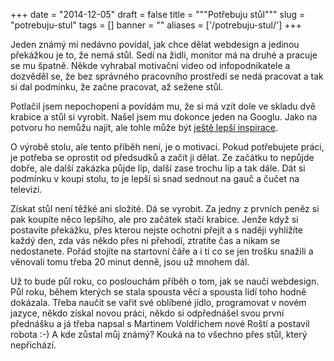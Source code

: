 
+++
date = "2014-12-05"
draft = false
title = """Potřebuju stůl"""
slug = "potrebuju-stul"
tags = []
banner = ""
aliases = ['/potrebuju-stul/']
+++

Jeden známý mi nedávno povídal, jak chce dělat webdesign a jedinou překážkou je to, že nemá stůl. Sedí na židli, monitor má na druhé a pracuje se mu špatně. Někde vyhrabal motivační video od infopodnikatele a dozvěděl se, že bez správného pracovního prostředí se nedá pracovat a tak si dal podmínku, že začne pracovat, až sežene stůl.

Potlačil jsem nepochopení a povídám mu, že si má vzít dole ve skladu dvě krabice a stůl si vyrobit. Našel jsem mu dokonce jeden na Googlu. Jako na potvoru ho nemůžu najít, ale tohle může být [ještě lepší inspirace](https://www.google.cz/search?q=desk+paper+pads&es_sm=93&source=lnms&tbm=isch&sa=X&ei=MDiCVJ79N4asU7u_g_AP&ved=0CAgQ_AUoAQ&biw=1484&bih=963#tbm=isch&q=dyi+desk).

O výrobě stolu, ale tento příběh není, je o motivaci. Pokud potřebujete práci, je potřeba se oprostit od předsudků a začít ji dělat. Ze začátku to nepůjde dobře, ale další zakázka půjde líp, další zase trochu líp a tak dále. Dát si podmínku v koupi stolu, to je lepší si snad sednout na gauč a čučet na televizi.

Získat stůl není těžké ani složité. Dá se vyrobit. Za jedny z prvních peněz si pak koupíte něco lepšího, ale pro začátek stačí krabice. Jenže když si postavíte překážku, přes kterou nejste ochotni přejít a s naději vyhlížíte každý den, zda vás někdo přes ni přehodí, ztratíte čas a nikam se nedostanete. Pořád stojíte na startovní čáře a i ti co se jen trošku snažili a věnovali tomu třeba 20 minut denně, jsou už mnohem dál.

Už to bude půl roku, co poslouchám příběh o tom, jak se naučí webdesign. Půl roku, během kterých se stala spousta věcí a spousta lidí toho hodně dokázala. Třeba naučit se vařit své oblíbené jídlo, programovat v novém jazyce, někdo získal novou práci, někdo si odpřednášel svou první přednášku a já třeba napsal s Martinem Voldřichem nové Roští a postavil robota :-) A kde zůstal můj známý? Kouká na to všechno přes stůl, který nepřichází.

